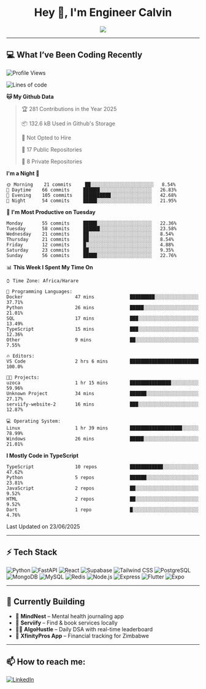 <h1 align="center">Hey 👋, I'm Engineer Calvin</h1>

<p align="center">
  <img src="https://readme-typing-svg.herokuapp.com?font=Fira+Code&size=22&pause=1000&center=true&vCenter=true&width=435&lines=Code+is+life.;FastAPI+Jutsu+User;React+Ninja+in+Training;🔥+Engineer+on+a+Mission" />
</p>

---

## 💻 What I’ve Been Coding Recently

<!--START_SECTION:waka-->
![Profile Views](http://img.shields.io/badge/Profile%20Views-10-blue)

![Lines of code](https://img.shields.io/badge/From%20Hello%20World%20I%27ve%20Written-7.0%20million%20lines%20of%20code-blue)

**🐱 My Github Data** 

> 🏆 281 Contributions in the Year 2025
 > 
> 📦 132.6 kB Used in Github's Storage 
 > 
> 🚫 Not Opted to Hire
 > 
> 📜 17 Public Repositories 
 > 
> 🔑 8 Private Repositories  
 > 
**I'm a Night 🦉** 

```text
🌞 Morning    21 commits     ██░░░░░░░░░░░░░░░░░░░░░░░   8.54% 
🌆 Daytime    66 commits     ██████░░░░░░░░░░░░░░░░░░░   26.83% 
🌃 Evening    105 commits    ██████████░░░░░░░░░░░░░░░   42.68% 
🌙 Night      54 commits     █████░░░░░░░░░░░░░░░░░░░░   21.95%

```
📅 **I'm Most Productive on Tuesday** 

```text
Monday       55 commits     █████░░░░░░░░░░░░░░░░░░░░   22.36% 
Tuesday      58 commits     ██████░░░░░░░░░░░░░░░░░░░   23.58% 
Wednesday    21 commits     ██░░░░░░░░░░░░░░░░░░░░░░░   8.54% 
Thursday     21 commits     ██░░░░░░░░░░░░░░░░░░░░░░░   8.54% 
Friday       12 commits     █░░░░░░░░░░░░░░░░░░░░░░░░   4.88% 
Saturday     23 commits     ██░░░░░░░░░░░░░░░░░░░░░░░   9.35% 
Sunday       56 commits     █████░░░░░░░░░░░░░░░░░░░░   22.76%

```


📊 **This Week I Spent My Time On** 

```text
⌚︎ Time Zone: Africa/Harare

💬 Programming Languages: 
Docker                   47 mins             █████████░░░░░░░░░░░░░░░░   37.71% 
Python                   26 mins             █████░░░░░░░░░░░░░░░░░░░░   21.01% 
SQL                      17 mins             ███░░░░░░░░░░░░░░░░░░░░░░   13.49% 
TypeScript               15 mins             ███░░░░░░░░░░░░░░░░░░░░░░   12.36% 
Other                    9 mins              ██░░░░░░░░░░░░░░░░░░░░░░░   7.55%

🔥 Editors: 
VS Code                  2 hrs 6 mins        █████████████████████████   100.0%

🐱‍💻 Projects: 
uzoca                    1 hr 15 mins        ███████████████░░░░░░░░░░   59.96% 
Unknown Project          34 mins             ██████░░░░░░░░░░░░░░░░░░░   27.17% 
serviify-website-2       16 mins             ███░░░░░░░░░░░░░░░░░░░░░░   12.87%

💻 Operating System: 
Linux                    1 hr 39 mins        ███████████████████░░░░░░   78.99% 
Windows                  26 mins             █████░░░░░░░░░░░░░░░░░░░░   21.01%

```

**I Mostly Code in TypeScript** 

```text
TypeScript               10 repos            ████████████░░░░░░░░░░░░░   47.62% 
Python                   5 repos             ██████░░░░░░░░░░░░░░░░░░░   23.81% 
JavaScript               2 repos             ██░░░░░░░░░░░░░░░░░░░░░░░   9.52% 
HTML                     2 repos             ██░░░░░░░░░░░░░░░░░░░░░░░   9.52% 
Dart                     1 repo              █░░░░░░░░░░░░░░░░░░░░░░░░   4.76%

```



 Last Updated on 23/06/2025
<!--END_SECTION:waka-->

---

## ⚡ Tech Stack

![Python](https://img.shields.io/badge/-Python-05122A?style=flat&logo=python)
![FastAPI](https://img.shields.io/badge/-FastAPI-05122A?style=flat&logo=fastapi)
![React](https://img.shields.io/badge/-React-05122A?style=flat&logo=react)
![Supabase](https://img.shields.io/badge/-Supabase-05122A?style=flat&logo=supabase)
![Tailwind CSS](https://img.shields.io/badge/-Tailwind-05122A?style=flat&logo=tailwindcss)
![PostgreSQL](https://img.shields.io/badge/-PostgreSQL-05122A?style=flat&logo=postgresql)
![MongoDB](https://img.shields.io/badge/-MongoDB-05122A?style=flat&logo=mongodb)
![MySQL](https://img.shields.io/badge/-MySQL-05122A?style=flat&logo=mysql)
![Redis](https://img.shields.io/badge/-Redis-05122A?style=flat&logo=redis)
![Node.js](https://img.shields.io/badge/-Node.js-05122A?style=flat&logo=node.js)
![Express](https://img.shields.io/badge/-Express-05122A?style=flat&logo=express)
![Flutter](https://img.shields.io/badge/-Flutter-05122A?style=flat&logo=flutter)
![Expo](https://img.shields.io/badge/-Expo-05122A?style=flat&logo=expo)

---

## 🧠 Currently Building

- 🧠 **MindNest** – Mental health journaling app
- 🧹 **Serviify** – Find & book services locally
- 🧑‍💻 **AlgoHustle** – Daily DSA with real-time leaderboard
- 💸 **XfinityPros App** – Financial tracking for Zimbabwe
  

---

## 📫 How to reach me:

[![LinkedIn](https://img.shields.io/badge/-EngineerCalvin-blue?style=flat-square&logo=Linkedin&logoColor=white)](https://linkedin.com/in/Codewizardry23)

